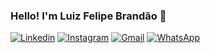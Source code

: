 ### Hello! I'm Luiz Felipe Brandão 👋
[![Linkedin](https://img.shields.io/badge/LinkedIn-0077B5?style=for-the-badge&logo=linkedin&logoColor=white)](www.linkedin.com/in/luiz-bmr) 
[![Instagram](https://img.shields.io/badge/Instagram-E4405F?style=for-the-badge&logo=instagram&logoColor=white)](https://www.instagram.com/luizf_brandao)
[![Gmail](https://img.shields.io/badge/Gmail-D14836?style=for-the-badge&logo=gmail&logoColor=white)]([https://www.instagram.com/luizf_brandao](https://mail.google.com/mail/u/0/#inbox?compose=GTvVlcSHvbMhDKMsrBxxgLnvKncDGqNhdcBCLTpJhbXqzsvSPLgnFpwQMXWqZzKFvKWRflHsdlZTh))
[![WhatsApp](https://img.shields.io/badge/WhatsApp-25D366?style=for-the-badge&logo=whatsapp&logoColor=white)](https://wa.me/5512996133695)
